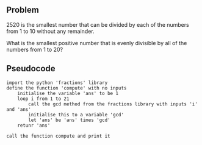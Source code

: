 ## Problem
2520 is the smallest number that can be divided by each of the numbers from 1 to 10 without any remainder.

What is the smallest positive number that is evenly divisible by all of the numbers from 1 to 20?

## Pseudocode
```
import the python 'fractions' library
define the function 'compute' with no inputs
    initialise the variable 'ans' to be 1
    loop i from 1 to 21
        call the gcd method from the fractions library with inputs 'i' and 'ans'
        initialise this to a variable 'gcd'
        let 'ans' be 'ans' times 'gcd'
    retunr 'ans'

call the function compute and print it
```
